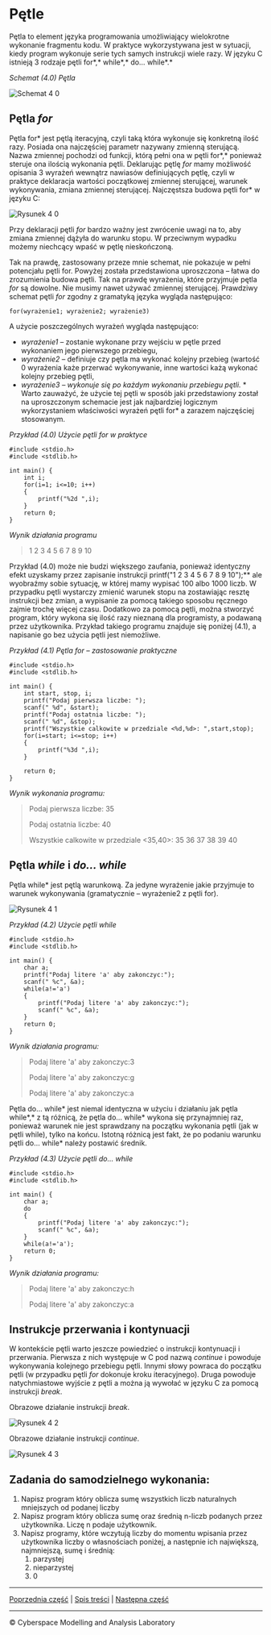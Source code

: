 # Pętle
Pętla to element języka programowania umożliwiający wielokrotne wykonanie fragmentu kodu. W praktyce wykorzystywana jest w sytuacji, kiedy program wykonuje serie tych samych instrukcji wiele razy. W języku C istnieją 3 rodzaje pętli for*,* while*,* do… while*.* 

*Schemat (4.0) Pętla*

![Schemat 4 0](https://user-images.githubusercontent.com/71324202/142193003-570890bf-4e03-4152-8d7b-b4d840e3d9a7.png)

## **Pętla *for***
Pętla for* jest pętlą iteracyjną, czyli taką która wykonuje się konkretną ilość razy. Posiada ona najczęściej parametr nazywany zmienną sterującą. Nazwa zmiennej pochodzi od funkcji, którą pełni ona w pętli for*,* ponieważ steruje ona ilością wykonania pętli. Deklarując pętlę *for* mamy możliwość opisania 3 wyrażeń wewnątrz nawiasów definiujących pętlę, czyli w praktyce deklaracja wartości początkowej zmiennej sterującej, warunek wykonywania, zmiana zmiennej sterującej. Najczęstsza budowa pętli for* w języku C:

![Rysunek 4 0](https://user-images.githubusercontent.com/71324202/142193127-242674ab-7d6c-4673-9f05-5a4171e6c81e.png)

Przy deklaracji pętli *for* bardzo ważny jest zwrócenie uwagi na to, aby zmiana zmiennej dążyła do warunku stopu. W przeciwnym wypadku możemy niechcący wpaść w pętlę nieskończoną. 

Tak na prawdę, zastosowany przeze mnie schemat, nie pokazuje w pełni potencjału pętli for. Powyżej została przedstawiona uproszczona – łatwa do zrozumienia budowa pętli. Tak na prawdę wyrażenia, które przyjmuje pętla *for* są dowolne. Nie musimy nawet używać zmiennej sterującej.  Prawdziwy schemat pętli *for* zgodny z gramatyką języka wygląda następująco:

`for(wyrażenie1; wyrażenie2; wyrażenie3)`

A użycie poszczególnych wyrażeń wygląda następująco:

- *wyrażenie1 –* zostanie wykonane przy wejściu w pętle przed wykonaniem jego pierwszego przebiegu,
- *wyrażenie2 –* definiuje czy pętla ma wykonać kolejny przebieg (wartość 0 wyrażenia każe przerwać wykonywanie, inne wartości każą wykonać kolejny przebieg pętli,
- *wyrażenie3 – wykonuje się po każdym wykonaniu przebiegu pętli.*
\*
` `Warto zauważyć, że użycie tej pętli w sposób jaki przedstawiony został na uproszczonym schemacie jest jak najbardziej logicznym wykorzystaniem właściwości wyrażeń pętli for* a zarazem najczęściej stosowanym.

*Przykład (4.0) Użycie pętli for w praktyce*

```
#include <stdio.h>
#include <stdlib.h>

int main() {
	int i;
	for(i=1; i<=10; i++)
	{
		printf("%2d ",i);
	}
	return 0;
}
```

*Wynik działania programu*

>1 2 3 4 5 6 7 8 9 10

Przykład (4.0) może nie budzi większego zaufania, ponieważ identyczny efekt uzyskamy przez zapisanie instrukcji printf("1 2 3 4 5 6 7 8 9 10");** ale wyobraźmy sobie sytuację, w której mamy wypisać 100 albo 1000 liczb. W przypadku pętli wystarczy zmienić warunek stopu na zostawiając resztę instrukcji bez zmian, a wypisanie za pomocą takiego sposobu ręcznego zajmie trochę więcej czasu. Dodatkowo za pomocą pętli, można stworzyć program, który wykona się ilość razy nieznaną dla programisty, a podawaną przez użytkownika. Przykład takiego programu znajduje się poniżej (4.1), a napisanie go bez użycia pętli jest niemożliwe.

*Przykład (4.1) Pętla for – zastosowanie praktyczne*
```
#include <stdio.h>
#include <stdlib.h>

int main() {
	int start, stop, i;
	printf("Podaj pierwsza liczbe: ");
	scanf(" %d", &start);
	printf("Podaj ostatnia liczbe: ");
	scanf(" %d", &stop);
	printf("Wszystkie calkowite w przedziale <%d,%d>: ",start,stop);
	for(i=start; i<=stop; i++)
	{
		printf("%3d ",i);
	}
	
	return 0;
}

```

*Wynik wykonania programu:*

>Podaj pierwsza liczbe: 35
>
>Podaj ostatnia liczbe: 40
>
>Wszystkie calkowite w przedziale <35,40>:  35  36  37  38  39  40


## **Pętla *while* i *do... while***
Pętla while* jest pętlą warunkową. Za jedyne wyrażenie jakie przyjmuje to warunek wykonywania (gramatycznie – wyrażenie2 z pętli for). 

![Rysunek 4 1](https://user-images.githubusercontent.com/71324202/142193208-3f315ec1-30c0-4e6f-aba7-08416237b841.png)


*Przykład (4.2) Użycie pętli while*

```
#include <stdio.h>
#include <stdlib.h>

int main() {
	char a;
	printf("Podaj litere 'a' aby zakonczyc:");
	scanf(" %c", &a);
	while(a!='a')
	{
		printf("Podaj litere 'a' aby zakonczyc:");
		scanf(" %c", &a);
	}
	return 0;
}
```

*Wynik działania programu:*

>Podaj litere 'a' aby zakonczyc:3
>
>Podaj litere 'a' aby zakonczyc:g
>
>Podaj litere 'a' aby zakonczyc:a

Pętla do… while* jest niemal identyczna w użyciu i działaniu jak pętla while*,* z tą różnicą, że pętla do… while* wykona się przynajmniej raz, ponieważ warunek nie jest sprawdzany na początku wykonania pętli (jak w pętli while), tylko na końcu. Istotną różnicą jest fakt, że po podaniu warunku pętli do… while* należy postawić średnik.

*Przykład (4.3) Użycie pętli do… while*

```
#include <stdio.h>
#include <stdlib.h>

int main() {
	char a;
	do
	{
		printf("Podaj litere 'a' aby zakonczyc:");
		scanf(" %c", &a);
	}
	while(a!='a');
	return 0;
}
```

*Wynik działania programu:*

>Podaj litere 'a' aby zakonczyc:h
>
>Podaj litere 'a' aby zakonczyc:a

## **Instrukcje przerwania i kontynuacji**
W kontekście pętli warto jeszcze powiedzieć o instrukcji kontynuacji i przerwania. Pierwsza z nich występuje w C pod nazwą *continue* i powoduje wykonywania kolejnego przebiegu pętli. Innymi słowy powraca do początku pętli (w przypadku pętli *for* dokonuje kroku iteracyjnego). Druga powoduje natychmiastowe wyjście z pętli a można ją wywołać w języku C za pomocą instrukcji *break*. 

Obrazowe działanie instrukcji *break*.

![Rysunek 4 2](https://user-images.githubusercontent.com/71324202/142193268-cea28e04-98ec-4844-b1eb-2bb1bc2d8dfa.png)

Obrazowe działanie instrukcji *continue*.

![Rysunek 4 3](https://user-images.githubusercontent.com/71324202/142193331-0351c627-7b3a-4727-ab60-532576e98b41.png)

## **Zadania do samodzielnego wykonania:**
1. Napisz program który oblicza sumę wszystkich liczb naturalnych mniejszych od podanej liczby
1. Napisz program który oblicza sumę oraz średnią n-liczb podanych przez użytkownika. Liczę n podaje użytkownik.
1. Napisz programy, które wczytują liczby do momentu wpisania przez użytkownika liczby o własnościach poniżej, a następnie ich największą, najmniejszą, sumę i średnią:
	1. parzystej
	1. nieparzystej
	1. 0



***
[Poprzednia część](https://github.com/CyberMALab/Instrukcja-warunkowa.git) | [Spis treści](https://github.com/CyberMALab/Wprowadzenie-do-programowania-w-j-zyku-ANSI-C.git) | [Następna część](https://github.com/CyberMALab/Comming-Soon.git)
***
&copy; Cyberspace Modelling and Analysis Laboratory
